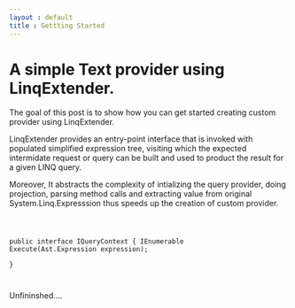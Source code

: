 ```yaml
---
layout : default
title : Gettting Started
---
```


# A simple Text provider using LinqExtender. #

The goal of this post is to show how you can get started creating custom provider using LinqExtender.


LinqExtender provides an entry-point interface that is invoked with populated simplified expression tree, visiting which the expected intermidate request or query can be built and used to product the result for a given LINQ query.

Moreover, It abstracts the complexity of intializing the query provider, doing projection, parsing method calls and extracting  value from original System.Linq.Expresssion thus speeds up the creation of custom provider.


<code>

public interface IQueryContext<T>
{
  IEnumerable<T> Execute(Ast.Expression expression);  
}

</code>


Unfininshed....